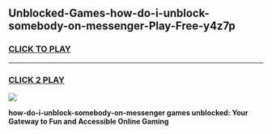 
## Unblocked-Games-how-do-i-unblock-somebody-on-messenger-Play-Free-y4z7p
<h3>
<a href="https://premium76.site?title=how-do-i-unblock-somebody-on-messenger&ref=10A">CLICK TO PLAY</a></h3>
<hr>

<h3>
<a href="https://premium76.site?title=how-do-i-unblock-somebody-on-messenger&ref=10A">CLICK 2 PLAY</a>
  
</h3>

<a href="https://premium76.site?title=how-do-i-unblock-somebody-on-messenger&ref=10A"><img src="https://clearcache.store/games.png"></a>


**how-do-i-unblock-somebody-on-messenger games unblocked: Your Gateway to Fun and Accessible Online Gaming**
